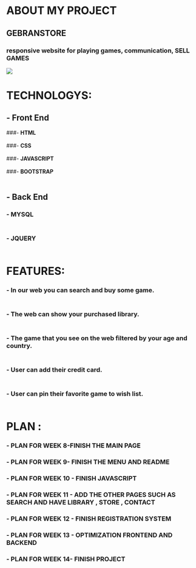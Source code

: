 # ABOUT MY PROJECT
## GEBRANSTORE
 
 
 ### responsive website for playing games, communication, SELL GAMES 
  <img src="https://images.launchbox-app.com/9670ad95-016c-42a2-af83-6e679a890ba2.png">
 
# TECHNOLOGYS:
## - Front End
 ###- **HTML**<br></br>
 ###- **CSS**<br></br>
 ###- **JAVASCRIPT**<br></br>
 ###- **BOOTSTRAP**<br></br>

## - Back End
 ### - **MYSQL**<br></br>
 ### - **JQUERY**<br></br>


 # FEATURES:
 
###  - **In our web you can search and buy some game.**<br></br>

###  - **The web can show your purchased library.**<br></br>

###  - **The game that you see on the web filtered by your age and country.**<br></br>

### - **User can add their credit card.**<br></br>

### - **User can pin their favorite game to wish list.**<br></br>

# PLAN :
### - PLAN FOR WEEK 8-FINISH THE MAIN PAGE
### - PLAN FOR WEEK 9- FINISH THE MENU AND README
### - PLAN FOR WEEK 10 - FINISH JAVASCRIPT
### - PLAN FOR WEEK 11 - ADD THE OTHER PAGES SUCH AS SEARCH AND HAVE LIBRARY , STORE , CONTACT
### - PLAN FOR WEEK 12 - FINISH REGISTRATION SYSTEM
### - PLAN FOR WEEK 13 - OPTIMIZATION FRONTEND AND BACKEND
### - PLAN FOR WEEK 14- FINISH PROJECT
